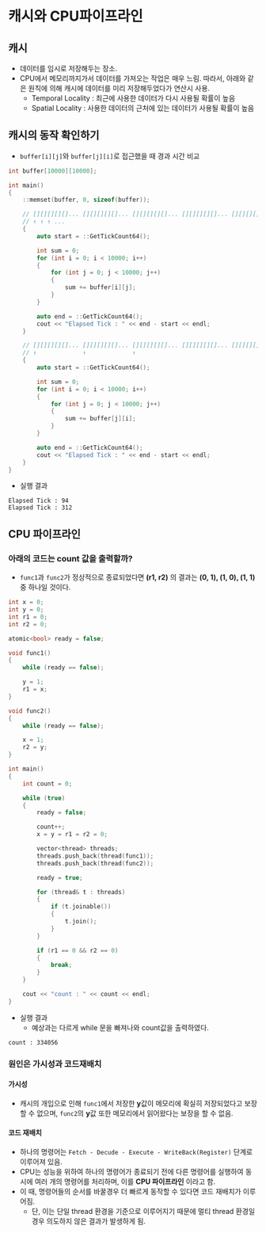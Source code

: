 # 캐시와 CPU파이프라인
## 캐시
- 데이터를 임시로 저장해두는 장소.
- CPU에서 메모리까지가서 데이터를 가져오는 작업은 매우 느림. 따라서, 아래와 같은 원칙에 의해 캐시에 데이터를 미리 저장해두었다가 연산시 사용.
  - Temporal Locality : 최근에 사용한 데이터가 다시 사용될 확률이 높음
  - Spatial Locality : 사용한 데이터의 근처에 있는 데이터가 사용될 확률이 높음
## 캐시의 동작 확인하기
- `buffer[i][j]`와 `buffer[j][i]`로 접근했을 때 경과 시간 비교
```c++
int buffer[10000][10000];

int main()
{
    ::memset(buffer, 0, sizeof(buffer));

    // [][][][][]... [][][][][]... [][][][][]... [][][][][]... [][][][][]...
    // ↑ ↑ ↑ ...
    {
        auto start = ::GetTickCount64();

        int sum = 0;
        for (int i = 0; i < 10000; i++)
        {
            for (int j = 0; j < 10000; j++)
            {
                sum += buffer[i][j];
            }
        }

        auto end = ::GetTickCount64();
        cout << "Elapsed Tick : " << end - start << endl;
    }

    // [][][][][]... [][][][][]... [][][][][]... [][][][][]... [][][][][]...
    // ↑             ↑             ↑ 
    {
        auto start = ::GetTickCount64();

        int sum = 0;
        for (int i = 0; i < 10000; i++)
        {
            for (int j = 0; j < 10000; j++)
            {
                sum += buffer[j][i];
            }
        }

        auto end = ::GetTickCount64();
        cout << "Elapsed Tick : " << end - start << endl;
    }
}
```
- 실행 결과
```
Elapsed Tick : 94
Elapsed Tick : 312
```
## CPU 파이프라인
### 아래의 코드는 count 값을 출력할까?
- `func1`과 `func2`가 정상적으로 종료되었다면 **(r1, r2)** 의 결과는 **(0, 1), (1, 0), (1, 1)** 중 하나일 것이다.
```c++
int x = 0;
int y = 0;
int r1 = 0;
int r2 = 0;

atomic<bool> ready = false;

void func1()
{
    while (ready == false);

    y = 1;
    r1 = x;
}

void func2()
{
    while (ready == false);

    x = 1;
    r2 = y;
}

int main()
{
    int count = 0;

    while (true)
    {
        ready = false;

        count++;
        x = y = r1 = r2 = 0;

        vector<thread> threads;
        threads.push_back(thread(func1));
        threads.push_back(thread(func2));

        ready = true;

        for (thread& t : threads)
        {
            if (t.joinable())
            {
                t.join();
            }
        }

        if (r1 == 0 && r2 == 0)
        {
            break;
        }
    }

    cout << "count : " << count << endl;
}
```
- 실행 결과
  - 예상과는 다르게 while 문을 빠져나와 count값을 출력하였다.
```
count : 334056
```
### 원인은 가시성과 코드재배치
#### 가시성
- 캐시의 개입으로 인해 `func1`에서 저장한 **y**값이 메모리에 확실히 저장되었다고 보장할 수 없으며, `func2`의 **y**값 또한 메모리에서 읽어왔다는 보장을 할 수 없음.
#### 코드 재배치
- 하나의 명령어는 `Fetch - Decude - Execute - WriteBack(Register)` 단계로 이루어져 있음.
- CPU는 성능을 위하여 하나의 명령어가 종료되기 전에 다른 명령어를 실행하여 동시에 여러 개의 명령어를 처리하며, 이를 **CPU 파이프라인** 이라고 함.
- 이 때, 명령어들의 순서를 바꿀경우 더 빠르게 동작할 수 있다면 코드 재배치가 이루어짐.
  - 단, 이는 단일 thread 환경을 기준으로 이루어지기 때문에 멀티 thread 환경일 경우 의도하지 않은 결과가 발생하게 됨.
